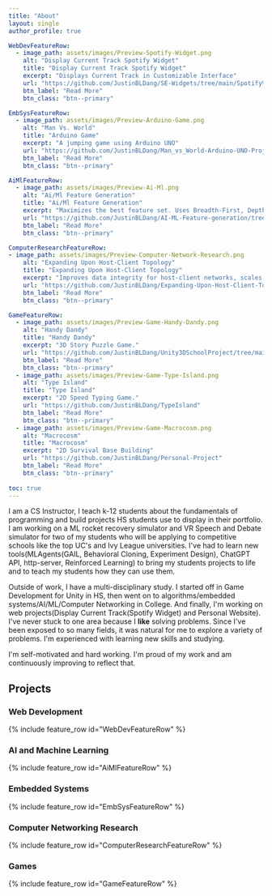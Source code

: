 ```yaml
---
title: "About"
layout: single
author_profile: true

WebDevFeatureRow:
  - image_path: assets/images/Preview-Spotify-Widget.png
    alt: "Display Current Track Spotify Widget"
    title: "Display Current Track Spotify Widget"
    excerpt: "Displays Current Track in Customizable Interface"
    url: "https://github.com/JustinBLDang/SE-Widgets/tree/main/Spotify%20-%20Overlay%20Current%20Track"
    btn_label: "Read More"
    btn_class: "btn--primary"

EmbSysFeatureRow:
  - image_path: assets/images/Preview-Arduino-Game.png
    alt: "Man Vs. World"
    title: "Arduino Game"
    excerpt: "A jumping game using Arduino UNO"
    url: "https://github.com/JustinBLDang/Man_vs_World-Arduino-UNO-Project/blob/main"
    btn_label: "Read More"
    btn_class: "btn--primary"

AiMlFeatureRow:
  - image_path: assets/images/Preview-Ai-Ml.png
    alt: "Ai/Ml Feature Generation"
    title: "Ai/Ml Feature Generation"
    excerpt: "Maximizes the best feature set. Uses Breadth-First, Depth-First, and my Custom Search Algorithm"
    url: "https://github.com/JustinBLDang/AI-ML-Feature-generation/tree/main"
    btn_label: "Read More"
    btn_class: "btn--primary"

ComputerResearchFeatureRow:
- image_path: assets/images/Preview-Computer-Network-Research.png
    alt: "Expanding Upon Host-Client Topology"
    title: "Expanding Upon Host-Client Topology"
    excerpt: "Improves data integrity for host-client networks, scales with network size."
    url: "https://github.com/JustinBLDang/Expanding-Upon-Host-Client-Topology"
    btn_label: "Read More"
    btn_class: "btn--primary"

GameFeatureRow:
  - image_path: assets/images/Preview-Game-Handy-Dandy.png
    alt: "Handy Dandy"
    title: "Handy Dandy"
    excerpt: "3D Story Puzzle Game."
    url: "https://github.com/JustinBLDang/Unity3DSchoolProject/tree/main"
    btn_label: "Read More"
    btn_class: "btn--primary"
  - image_path: assets/images/Preview-Game-Type-Island.png
    alt: "Type Island"
    title: "Type Island"
    excerpt: "2D Speed Typing Game."
    url: "https://github.com/JustinBLDang/TypeIsland"
    btn_label: "Read More"
    btn_class: "btn--primary"
  - image_path: assets/images/Preview-Game-Macrocosm.png
    alt: "Macrocosm"
    title: "Macrocosm"
    excerpt: "2D Survival Base Building"
    url: "https://github.com/JustinBLDang/Personal-Project"
    btn_label: "Read More"
    btn_class: "btn--primary"
  
toc: true
---
```

I am a CS Instructor, I teach k-12 students about the fundamentals of programming and build projects HS students use to display in their portfolio. I am working on a ML rocket recovery simulator and VR Speech and Debate simulator for two of my students who will be applying to competitive schools like the top UC's and Ivy League universities. I've had to learn new tools(MLAgents(GAIL, Behavioral Cloning, Experiment Design), ChatGPT API, http-server, Reinforced Learning) to bring my students projects to life and to teach my students how they can use them.

Outside of work, I have a multi-disciplinary study. I started off in Game Development for Unity in HS, then went on to algorithms/embedded systems/AI/ML/Computer Networking in College. And finally, I'm working on web projects(Display Current Track(Spotify Widget) and Personal Website). I've never stuck to one area because I **like** solving problems. Since I've been exposed to so many fields, it was natural for me to explore a variety of problems. I'm experienced with learning new skills and studying.

I'm self-motivated and hard working. I'm proud of my work and am continuously improving to reflect that.

## Projects

### Web Development

{% include feature_row id="WebDevFeatureRow" %}

### AI and Machine Learning

{% include feature_row id="AiMlFeatureRow" %}

### Embedded Systems

{% include feature_row id="EmbSysFeatureRow" %}

### Computer Networking Research

{% include feature_row id="ComputerResearchFeatureRow" %}

### Games

{% include feature_row id="GameFeatureRow" %}